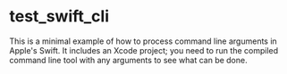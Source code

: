# test_swift_cli
This is a minimal example of how to process command line arguments in Apple's Swift. It includes an Xcode project; you need to run the compiled command line tool with any arguments to see what can be done.
